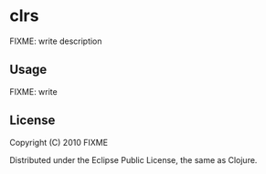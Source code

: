 # clrs

FIXME: write description

## Usage

FIXME: write

## License

Copyright (C) 2010 FIXME

Distributed under the Eclipse Public License, the same as Clojure.
